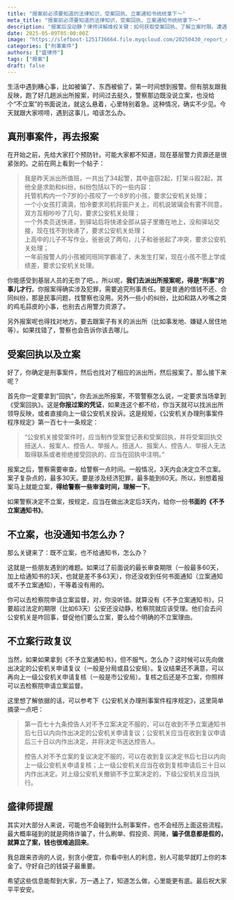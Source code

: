 ```yaml
---
title: "报案前必须要知道的法律知识，受案回执、立案通知书统统拿下～"
meta_title: "报案前必须要知道的法律知识，受案回执、立案通知书统统拿下～"
description: "报案后没动静？律师详解维权关键：如何获取受案回执、了解立案时限。遭遇公安不立案也不给通知书的“真空期”？别放弃！掌握向检察院申请立案监督的法律途径。解读不予立案的复议复核流程。附防范网络诈骗忠告。这篇报案必备法律知识，助你有效维护自身权益。"
date: 2025-05-09T05:00:00Z
image: "https://slefboot-1251736664.file.myqcloud.com/20250430_report_crime_cover.webp"
categories: ["刑事案件"]
authors: ["盛律师"]
tags: ["报案"]
draft: false
---
```


生活中遇到糟心事，比如被骗了、东西被偷了，第一时间想到报警。但有朋友跟我反映，跑了好几趟派出所报案，时间过去挺久，警察那边既没说立案，也没给个“不立案”的书面说法，就这么悬着，心里特别着急。这种情况，确实不少见。今天就跟大家唠唠，遇到这事儿，咱该怎么办。

## 真刑事案件，再去报案

在开始之前，先给大家打个预防针。可能大家都不知道，现在基层警力资源还是很紧张的。之前在网上看到一个帖子：

> 我是昨天派出所值班，一共出了34起警，其中盗窃2起，打架斗殴2起，其他全是求助和纠纷，纠纷包括以下的一些内容：  
> 托管机构内一个7岁的小孩咬了一个8岁的小孩，要求公安机关处理；  
> 一个小女孩打滴滴，怕冷要求司机将窗户关上，司机说玻璃会有雾不同意，双方互相吵吵了几句，要求公安机关处理；  
> 一个外卖员送快递，到驿站后将快递全部从袋子里撒在地上，没和驿站交接，现在找不到快递了，要求公安机关处理；  
> 上高中的儿子不写作业，爸爸说了两句，儿子和爸爸起了冲突，要求公安机关处理；  
> 一年前报警人的小孩被同班同学霸凌了，未发生打架，现在小孩不愿上学成绩差，要求公安机关处理。

你能感受到基层人员的无奈了吧。。所以呢，**我们去派出所报案呢，得是“刑事”的事儿才行**。你报案得确实涉及犯罪，需要追究刑事责任。要是普通的借钱不还、合同纠纷，那是民事问题，找警察也没用。另外一些小的纠纷，比如和路人吵嘴之类的鸡毛蒜皮的小事，也别去占用警力资源了。

另外报案呢也得找对地方，要去跟案子有关的派出所（比如事发地、嫌疑人居住地等）。如果找错了，警察也会告诉你该去哪儿。

## 受案回执以及立案

好了，你确定是刑事案件，然后也找对了相应的派出所，然后报案了。那么接下来呢？

首先你一定要拿到“回执”，你去派出所报案，不管警察怎么说，一定要求当场拿到《受案回执》。这是**你报过案的凭证**，如果连这个都不给，你当天就可以找派出所领导反映，或者直接向上一级公安机关投诉。这是规矩，《公安机关办理刑事案件程序规定》第一百七十一条规定：

> “公安机关接受案件时，应当制作受案登记表和受案回执，并将受案回执交扭送人、报案人、控告人、举报人。扭送人、报案人、控告人、举报人无法取得联系或者拒绝接受回执的，应当在回执中注明。”

报案之后，警察需要审查，给警察一点时间。一般情况，3天内会决定立不立案。案子复杂点的，最多30天。要是涉及经济犯罪，最多能到60天。所以，别想着报案马上就能立案，**得给警察一些审查时间，理解一下**。

如果警察决定不立案，按规定，应当在做出决定后3天内，给你一份**书面的《不予立案通知书》**。

## 不立案，也没通知书怎么办？

那么关键来了：既不立案，也不给通知书，怎么办？

这就是一些朋友遇到的难题。如果过了前面说的最长审查期限（一般最多60天，加上给通知书的3天，也就是差不多63天），你还没收到任何书面通知（立案通知或不予立案通知），干等着没有用的。

你可以去检察院申请立案监督，对，你没听错。就算没有《不予立案通知书》，只要超过法定的期限（比如63天）公安还没动静，检察院就应该受理。他们会去问公安机关是咋回事，督促他们要么立案，要么给个明确的不立案理由。

## 不立案行政复议

当然，如果如果拿到《不予立案通知书》，但不服气，怎么办？这时候可以先向做出决定的公安机关申请复议（一般是分局或县公安局）。复议结果还不满意，可以再向上一级公安机关申请复核（一般是市公安局）。复核之后还是不立案，你照样可以去检察院申请立案监督。

这里想了解依据的话，可以参考下《公安机关办理刑事案件程序规定》，这里简单摘录一点吧：

> 第一百七十九条控告人对不予立案决定不服的，可以在收到不予立案通知书后七日以内向作出决定的公安机关申请复议；公安机关应当在收到复议申请后三十日以内作出决定，并将决定书送达控告人。
> 
> 控告人对不予立案的复议决定不服的，可以在收到复议决定书后七日以内向上一级公安机关申请复核；上一级公安机关应当在收到复核申请后三十日以内作出决定。对上级公安机关撤销不予立案决定的，下级公安机关应当执行。

## 盛律师提醒

其实对大部分人来说，可能也不会碰到什么刑事案件，也不会经历上面这些流程。最大概率碰到的就是网络诈骗了，什么刷单、假投资、网赌，**骗子信息都是假的，就算立了案，钱也很难追回来**。

我总跟来咨询的人说，别贪小便宜，你看中别人的利息，别人可能早就盯上你的本金了。守好自己的钱袋子最重要。

希望这些信息能帮到大家，万一遇上了，知道怎么做，心里能更有底。最后祝大家平平安安。